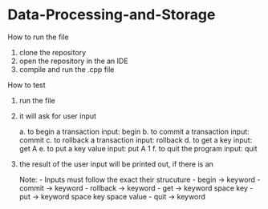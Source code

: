# Data-Processing-and-Storage

How to run the file

1. clone the repository
2. open the repository in the an IDE
3. compile and run the .cpp file

How to test
1. run the file
2. it will ask for user input

    a. to begin a transaction input:    begin
    b. to commit a transaction input:   commit
    c. to rollback a transaction input: rollback
    d. to get a key input:              get A
    e. to put a key value input:        put A 1
    f. to quit the program input:       quit

3. the result of the user input will be printed out, if there is an

    Note: - Inputs must follow the exact their strucuture
            - begin -> keyword
            - commit -> keyword
            - rollback -> keyword
            - get -> keyword space key
            - put -> keyword space key space value
            - quit -> keyword
